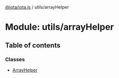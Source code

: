 [@iota/iota.js](../README.md) / utils/arrayHelper

# Module: utils/arrayHelper

## Table of contents

### Classes

- [ArrayHelper](../classes/utils_arrayHelper.ArrayHelper.md)
